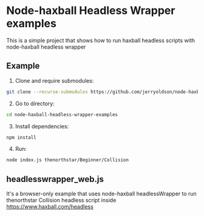 # Node-haxball Headless Wrapper examples

This is a simple project that shows how to run haxball headless scripts with node-haxball headless wrapper

## Example
1. Clone and require submodules: 
```bash
git clone --recurse-submodules https://github.com/jerryoldson/node-haxball-headless-wrapper-examples.git
```
2. Go to directory: 
```bash
cd node-haxball-headless-wrapper-examples
```
3. Install dependencies: 
```bash
npm install
```
4. Run: 
```bash
node index.js thenorthstar/Beginner/Collision
```
## headlesswrapper_web.js
It's a browser-only example that uses node-haxball headlessWrapper to run thenorthstar Collision headless script inside https://www.haxball.com/headless